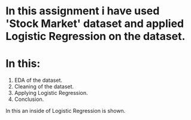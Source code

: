 # In this assignment i have used 'Stock Market' dataset and applied Logistic Regression on the dataset.
# In this:
1. EDA of the dataset.
2. Cleaning of the dataset.
3. Applying Logistic Regression.
4. Conclusion.
 
In this an inside of Logistic Regression is shown.
